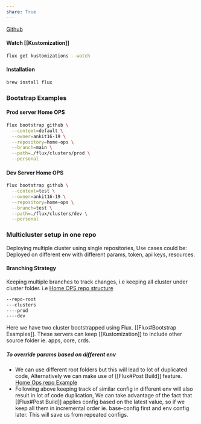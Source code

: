```yaml
---
share: True
---
```

[Github](https://github.com/fluxcd/flux)
#### Watch [[Kustomization]]
```sh
flux get kustomizations --watch
```


#### Installation
```sh
brew install flux
```


### Bootstrap Examples

#### Prod server Home OPS
```sh
flux bootstrap github \
  --context=default \
  --owner=ankit16-19 \
  --repository=home-ops \
  --branch=main \
  --path=./flux/clusters/prod \
  --personal
```


#### Dev Server  Home OPS
```sh
flux bootstrap github \
  --context=test \
  --owner=ankit16-19 \
  --repository=home-ops \
  --branch=test \
  --path=./flux/clusters/dev \
  --personal
```


### Multicluster setup in one repo
Deploying multiple cluster using single repositories, Use cases could be: Deployed on different env with different params, token, api keys, resources.

#### Branching Strategy
Keeping multiple branches to track changes, i.e keeping all cluster under cluster folder.
i.e [Home OPS repo structure](https://github.com/ankit16-19/home-ops/tree/main/flux)
```sh
--repo-root
---clusters
----prod
----dev
```

Here we have two cluster bootstrapped using Flux. [[Flux#Bootstrap Examples]].
These servers can keep [[Kustomization]] to include other source folder ie. apps, core, crds.

##### To override params based on different env
- We can use different root folders but this will lead to lot of duplicated code, Alternatively we can make use of [[Flux#Post Build]] feature. [Home Ops repo Example](https://github.com/ankit16-19/home-ops/blob/main/flux/clusters/prod/apps.yaml#L20) 
- Following above keeping track of similar config in different env will also result in lot of code duplication, We can take advantage of the fact that [[Flux#Post Build]] applies config based on the latest value, so if we keep all them in incremental order ie. base-config first and env config later. This will save us from repeated configs.